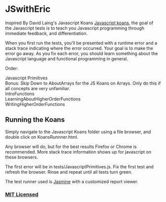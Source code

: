 # JSwithEric
Inspired By David Laing's Javascript Koans
[Javascript koans](https://github.com/mrdavidlaing/javascript-koans), the goal of the
Javascript tests is to teach you Javascript programming through
immediate feedback, and differentiation.

When you first run the tests, you'll be presented with a runtime error and a
stack trace indicating where the error occurred. Your goal is to make the
error go away. As you fix each error, you should learn something about the
Javascript language and functional programming in general.

Order:

Javascript Primitives<br>
Bonus: Skip Down to AboutArrays for the JS Koans on Arrays. Only do this if all concepts are very unfamiliar.<br>
IntroFunctions<br>
LearningAboutHigherOrderFunctions<br>
WritingHigherOrderFunctions<br>

## Running the Koans
Simply navigate to the Javascript Koans folder using a file browser, and
double click on KoansRunnner.html. 

Any browser will do, but for the best results Firefox or Chrome is
recommended. More stack trace information shows up for javascript on these
browsers.

The first error will be in tests/JavascriptPrimitives.js. Fix the first test and
refresh the browser. Rinse and repeat until all tests turn green.

The test runner used is [Jasmine](http://jasmine.github.io/) with a customized report viewer.

### [MIT Licensed](LICENSE)
